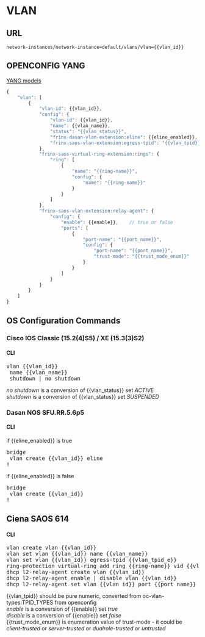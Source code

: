 # VLAN

## URL
```
network-instances/network-instance=default/vlans/vlan={{vlan_id}}
```

## OPENCONFIG YANG
[YANG models](https://github.com/FRINXio/openconfig/tree/master/network-instance/src/main/yang)

```javascript
{
    "vlan": [
        {
            "vlan-id": {{vlan_id}},
            "config": {
                "vlan-id": {{vlan_id}},
                "name": {{vlan_name}},
                "status": "{{vlan_status}}",
                "frinx-dasan-vlan-extension:eline": {{eline_enabled}},
                "frinx-saos-vlan-extension:egress-tpid": "{{vlan_tpid}}"
            },
            "frinx-saos-virtual-ring-extension:rings": {
                "ring": [
                    {
                        "name": "{{ring-name}}",
                        "config": {
                            "name": "{{ring-name}}"
                        }
                    }
                ]
            },
            "frinx-saos-vlan-extension:relay-agent": {
                "config": {
                    "enable": {{enable}},    // true or false
                    "ports": [
                        {
                            "port-name": "{{port_name}}",
                            "config": {
                                "port-name": "{{port_name}}",
                                "trust-mode": "{{trust_mode_enum}}"
                            }
                        }
                    ]
                }
            }
        }
    ]
}
```

## OS Configuration Commands
### Cisco IOS Classic (15.2(4)S5) / XE (15.3(3)S2)
#### CLI
<pre>
vlan {{vlan_id}}
 name {{vlan_name}}
 shutdown | no shutdown
</pre>

*no shutdown* is a conversion of {{vlan_status}} set *ACTIVE*  
*shutdown* is a conversion of {{vlan_status}} set *SUSPENDED*

### Dasan NOS SFU.RR.5.6p5
#### CLI
if {{eline_enabled}} is true
<pre>
bridge
 vlan create {{vlan_id}} eline
!
</pre>

if {{eline_enabled}} is false
<pre>
bridge
 vlan create {{vlan_id}}
!
</pre>

## Ciena SAOS 614
#### CLI
<pre>vlan create vlan {{vlan_id}}
vlan set vlan {{vlan_id}} name {{vlan_name}}
vlan set vlan {{vlan_id}} egress-tpid {{vlan_tpid_e}}
ring-protection virtual-ring add ring {{ring-name}} vid {{vlan-id}}
dhcp l2-relay-agent create vlan {{vlan_id}}
dhcp l2-relay-agent enable | disable vlan {{vlan_id}}
dhcp l2-relay-agent set vlan {{vlan_id}} port {{port_name}} trust-mode {{trust_mode_enum}}</pre>

{{vlan_tpid}} should be pure numeric, converted from oc-vlan-types:TPID_TYPES from openconfig  
*enable* is a conversion of {{enable}} set *true*  
*disable* is a conversion of {{enable}} set *false*  
{{trust_mode_enum}} is enumeration value of trust-mode - it could be *client-trusted* or *server-trusted* or *dualrole-trusted* or *untrusted*  
